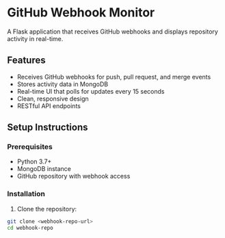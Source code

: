 # GitHub Webhook Monitor

A Flask application that receives GitHub webhooks and displays repository activity in real-time.

## Features

- Receives GitHub webhooks for push, pull request, and merge events
- Stores activity data in MongoDB
- Real-time UI that polls for updates every 15 seconds
- Clean, responsive design
- RESTful API endpoints

## Setup Instructions

### Prerequisites

- Python 3.7+
- MongoDB instance
- GitHub repository with webhook access

### Installation

1. Clone the repository:
```bash
git clone <webhook-repo-url>
cd webhook-repo